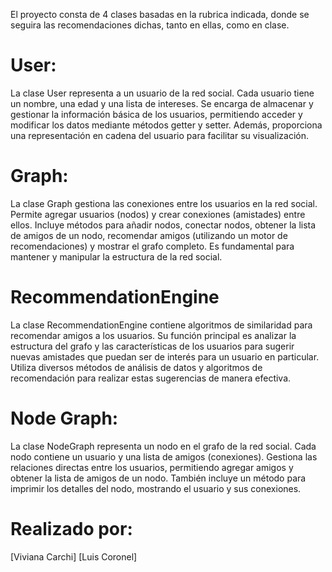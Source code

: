 
El proyecto consta de 4 clases basadas en la rubrica indicada, donde se seguira las recomendaciones dichas, tanto en ellas, como en clase.

# User:
La clase User representa a un usuario de la red social. Cada usuario tiene un nombre, una edad y una lista de intereses. Se encarga de almacenar y gestionar la información básica de los usuarios, permitiendo acceder y modificar los datos mediante métodos getter y setter. Además, proporciona una representación en cadena del usuario para facilitar su visualización.
# Graph:
La clase Graph gestiona las conexiones entre los usuarios en la red social. Permite agregar usuarios (nodos) y crear conexiones (amistades) entre ellos. Incluye métodos para añadir nodos, conectar nodos, obtener la lista de amigos de un nodo, recomendar amigos (utilizando un motor de recomendaciones) y mostrar el grafo completo. Es fundamental para mantener y manipular la estructura de la red social.
# RecommendationEngine
La clase RecommendationEngine contiene algoritmos de similaridad para recomendar amigos a los usuarios. Su función principal es analizar la estructura del grafo y las características de los usuarios para sugerir nuevas amistades que puedan ser de interés para un usuario en particular. Utiliza diversos métodos de análisis de datos y algoritmos de recomendación para realizar estas sugerencias de manera efectiva.
# Node Graph:
La clase NodeGraph representa un nodo en el grafo de la red social. Cada nodo contiene un usuario y una lista de amigos (conexiones). Gestiona las relaciones directas entre los usuarios, permitiendo agregar amigos y obtener la lista de amigos de un nodo. También incluye un método para imprimir los detalles del nodo, mostrando el usuario y sus conexiones.


# Realizado por:
[Viviana Carchi] 
[Luis Coronel]
